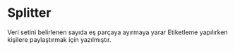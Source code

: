 # Splitter

Veri setini belirlenen sayıda eş parçaya ayırmaya yarar
Etiketleme yapılırken kişilere paylaştırmak için yazılmıştır.